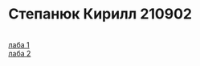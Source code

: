 # Степанюк Кирилл 210902
<br><a href = "https://ritfer.github.io/EVT/lab1/lab1.html"> лаба 1 </a>
<br><a href = "https://ritfer.github.io/EVT/lab2/6_lab_EVT.html"> лаба 2 </a>
